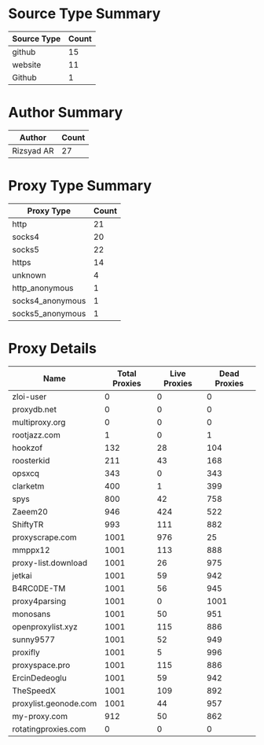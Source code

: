 # Source Type Summary

| Source Type | Count |
|-------------|-------|
| github | 15 |
| website | 11 |
| Github | 1 |


# Author Summary

| Author | Count |
|--------|-------|
| Rizsyad AR | 27 |


# Proxy Type Summary

| Proxy Type | Count |
|------------|-------|
| http | 21 |
| socks4 | 20 |
| socks5 | 22 |
| https | 14 |
| unknown | 4 |
| http_anonymous | 1 |
| socks4_anonymous | 1 |
| socks5_anonymous | 1 |


# Proxy Details

| Name | Total Proxies | Live Proxies | Dead Proxies |
|------|---------------|--------------|---------------|
| zloi-user | 0 | 0 | 0 |
| proxydb.net | 0 | 0 | 0 |
| multiproxy.org | 0 | 0 | 0 |
| rootjazz.com | 1 | 0 | 1 |
| hookzof | 132 | 28 | 104 |
| roosterkid | 211 | 43 | 168 |
| opsxcq | 343 | 0 | 343 |
| clarketm | 400 | 1 | 399 |
| spys | 800 | 42 | 758 |
| Zaeem20 | 946 | 424 | 522 |
| ShiftyTR | 993 | 111 | 882 |
| proxyscrape.com | 1001 | 976 | 25 |
| mmppx12 | 1001 | 113 | 888 |
| proxy-list.download | 1001 | 26 | 975 |
| jetkai | 1001 | 59 | 942 |
| B4RC0DE-TM | 1001 | 56 | 945 |
| proxy4parsing | 1001 | 0 | 1001 |
| monosans | 1001 | 50 | 951 |
| openproxylist.xyz | 1001 | 115 | 886 |
| sunny9577 | 1001 | 52 | 949 |
| proxifly | 1001 | 5 | 996 |
| proxyspace.pro | 1001 | 115 | 886 |
| ErcinDedeoglu | 1001 | 59 | 942 |
| TheSpeedX | 1001 | 109 | 892 |
| proxylist.geonode.com | 1001 | 44 | 957 |
| my-proxy.com | 912 | 50 | 862 |
| rotatingproxies.com | 0 | 0 | 0 |
